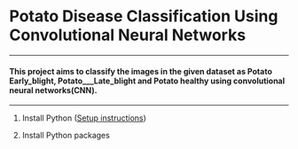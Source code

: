 # Potato Disease Classification Using Convolutional Neural Networks
---
#### This project aims to classify the images in the given dataset as Potato Early_blight, Potato___Late_blight and Potato healthy using convolutional neural networks(CNN).
---
1. Install Python ([Setup instructions](https://wiki.python.org/moin/BeginnersGuide/Download))

2. Install Python packages
  
